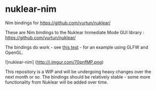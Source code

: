 # nuklear-nim
Nim bindings for https://github.com/vurtun/nuklear/ 

These are Nim bindings to the Nuklear Immediate Mode GUI library : https://github.com/vurtun/nuklear/ 

The bindings do work - see [this test](https://github.com/zacharycarter/nuklear-nim/blob/master/examples/nuklear_nim_glfw3_opengl3.nim) - 
for an example using GLFW and OpenGL.

![nuklear-nim]
(http://i.imgur.com/70pnfMP.png)

This repository is a WIP and will be undergoing heavy changes over the next month or so. The bindings should be relatively stable - 
some more functionality from Nuklear will be added over time.

